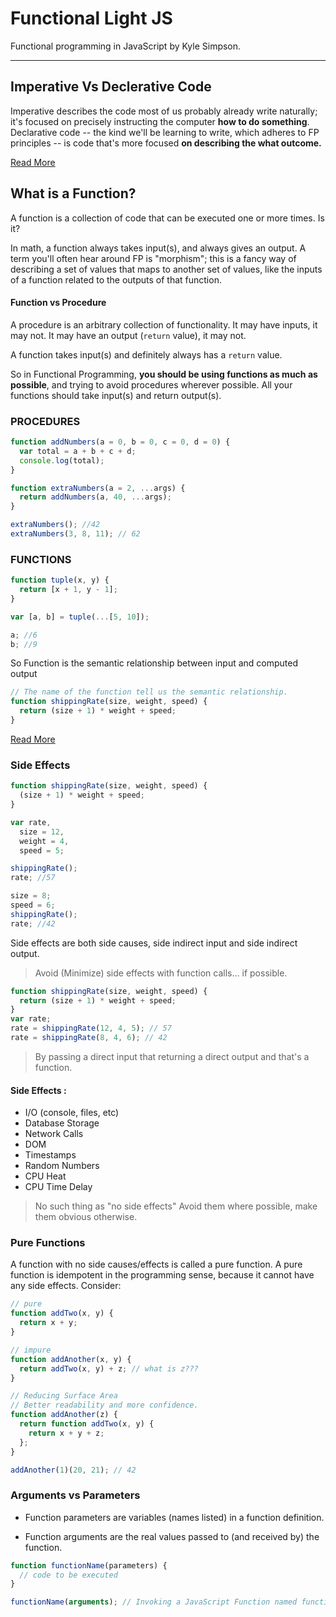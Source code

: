 # Functional Light JS

Functional programming in JavaScript by Kyle Simpson.

---

## Imperative Vs Declerative Code

Imperative describes the code most of us probably already write naturally; it's focused on precisely instructing the computer **how to do something**.
Declarative code -- the kind we'll be learning to write, which adheres to FP principles -- is code that's more focused **on describing the what outcome.**

[Read More](https://github.com/getify/Functional-Light-JS/blob/master/manuscript/ch1.md)

## What is a Function?

A function is a collection of code that can be executed one or more times. Is it?

In math, a function always takes input(s), and always gives an output. A term you'll often hear around FP is "morphism"; this is a fancy way of describing a set of values that maps to another set of values, like the inputs of a function related to the outputs of that function.

#### Function vs Procedure

A procedure is an arbitrary collection of functionality. It may have inputs, it may not. It may have an output (`return` value), it may not.

A function takes input(s) and definitely always has a `return` value.

So in Functional Programming, **you should be using functions as much as possible**, and trying to avoid procedures wherever possible. All your functions should take input(s) and return output(s).

### PROCEDURES

```js
function addNumbers(a = 0, b = 0, c = 0, d = 0) {
  var total = a + b + c + d;
  console.log(total);
}

function extraNumbers(a = 2, ...args) {
  return addNumbers(a, 40, ...args);
}

extraNumbers(); //42
extraNumbers(3, 8, 11); // 62
```

### FUNCTIONS

```js
function tuple(x, y) {
  return [x + 1, y - 1];
}

var [a, b] = tuple(...[5, 10]);

a; //6
b; //9
```

So Function is the semantic relationship between input and computed output

```js
// The name of the function tell us the semantic relationship.
function shippingRate(size, weight, speed) {
  return (size + 1) * weight + speed;
}
```

[Read More](https://github.com/getify/Functional-Light-JS/blob/master/manuscript/ch2.md/#chapter-2-the-nature-of-functions)

### Side Effects

```js
function shippingRate(size, weight, speed) {
  (size + 1) * weight + speed;
}

var rate,
  size = 12,
  weight = 4,
  speed = 5;

shippingRate();
rate; //57

size = 8;
speed = 6;
shippingRate();
rate; //42
```

Side effects are both side causes, side indirect input and side indirect output.

> Avoid (Minimize) side effects with function calls... if possible.

```js
function shippingRate(size, weight, speed) {
  return (size + 1) * weight + speed;
}
var rate;
rate = shippingRate(12, 4, 5); // 57
rate = shippingRate(8, 4, 6); // 42
```

> By passing a direct input that returning a direct output and that's a function.

#### Side Effects :

- I/O (console, files, etc)
- Database Storage
- Network Calls
- DOM
- Timestamps
- Random Numbers
- CPU Heat
- CPU Time Delay

> No such thing as "no side effects"
> Avoid them where possible,
> make them obvious otherwise.

### Pure Functions

A function with no side causes/effects is called a pure function. A pure function is idempotent in the programming sense, because it cannot have any side effects. Consider:

```js
// pure
function addTwo(x, y) {
  return x + y;
}

// impure
function addAnother(x, y) {
  return addTwo(x, y) + z; // what is z???
}
```

```js
// Reducing Surface Area
// Better readability and more confidence.
function addAnother(z) {
  return function addTwo(x, y) {
    return x + y + z;
  };
}

addAnother(1)(20, 21); // 42
```

### Arguments vs Parameters

- Function parameters are variables (names listed) in a function definition.

- Function arguments are the real values passed to (and received by) the function.

```js
function functionName(parameters) {
  // code to be executed
}

functionName(arguments); // Invoking a JavaScript Function named functionName with some arguments
```
